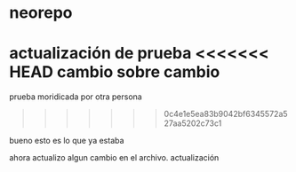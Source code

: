 # neorepo

actualización de prueba
<<<<<<< HEAD
cambio sobre cambio
=======
prueba moridicada por otra persona
>>>>>>> 0c4e1e5ea83b9042bf6345572a527aa5202c73c1

bueno esto es lo que ya estaba

ahora actualizo algun cambio en el archivo.
actualización